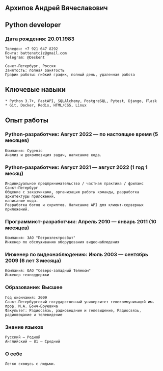 ## Архипов Андрей Вячеславович
## Python developer
### Дата рождения: 20.01.1983

    Телефон: +7 921 647 8292
    Почта: battenetciz@gmail.com
    Telegram: @Deskent

    Санкт-Петербург, Россия
    Занятость: полная занятость
    График работы: гибкий график, полный день, удаленная работа

## Ключевые навыки
    * Python 3.7+, FastAPI, SQLAlchemy, PostgreSQL, Pytest, Django, Flask
    * Git, Docker, Redis, HTML/CSS, Linux

## Опыт работы
### Python-разработчик: Август 2022 — по настоящее время (5 месяцев)
    Компания: Cygenic
    Анализ и декомпозиция задач, написание кода.

### Python-разработчик: Август 2021 — август 2022 (1 год 1 месяц)
    Индивидуальное предпринимательство / частная практика / фриланс
    Санкт-Петербург
    Общение с заказчиками, организация работы команды, разработка архитектуры приложений,
    написание кода.
    Разработка ботов и скриптов. Написание API для клиент-серверных приложений.

### Программист-разработчик: Апрель 2010 — январь 2011 (10 месяцев)
    Компания: ЗАО "Петроэлектросбыт"
    Инженер по обслуживанию оборудования видеонаблюдения

### Инженер по видеонаблюдению: Июль 2003 — сентябрь 2009 (6 лет 3 месяца)
    Компания: ОАО "Северо-западный Телеком"
    Инженер техподдержки

###  Образование: Высшее
    Год окончания: 2009
    Санкт-Петербургский государственный университет телекоммуникаций им. проф. М.А. Бонч-Бруевича
    Факультет: Радиосвязь, радиовещание и телевидение, Радиосвязь, радиовещание и телевидение

### Знание языков
    Русский — Родной
    Английский — B1 — Средний

### О себе
    Легко схожусь с людьми.
